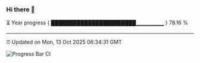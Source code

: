 ### Hi there 👋

⏳ Year progress { ███████████████████████▁▁▁▁▁▁▁ } 78.16 %

---

⏰ Updated on Mon, 13 Oct 2025 06:34:31 GMT

![Progress Bar CI](https://github.com/liununu/liununu/workflows/Progress%20Bar%20CI/badge.svg)
